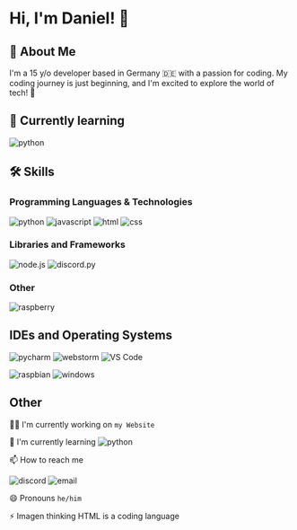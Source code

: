 
# Hi, I'm Daniel! 👋


## 🚀 About Me
I'm a 15 y/o developer based in Germany 🇩🇪 with a passion for coding. My coding journey is just beginning, and I'm excited to explore the world of tech! 🚀
## 📝 Currently learning
![python](https://img.shields.io/badge/Python-14354C?style=for-the-badge&logo=python&logoColor=white) 
## 🛠 Skills
### Programming Languages & Technologies
![python](https://img.shields.io/badge/Python-14354C?style=for-the-badge&logo=python&logoColor=white) 
![javascript](https://img.shields.io/badge/JavaScript-323330?style=for-the-badge&logo=javascript&logoColor=F7DF1E)
![html](https://img.shields.io/badge/HTML5-E34F26?style=for-the-badge&logo=html5&logoColor=white)
![css](https://img.shields.io/badge/CSS3-1572B6?style=for-the-badge&logo=css3&logoColor=white)


### Libraries and Frameworks
![node.js](https://img.shields.io/badge/Node.js-43853D?style=for-the-badge&logo=node.js&logoColor=white)
![discord.py](https://img.shields.io/badge/Discord.py-7289DA?style=for-the-badge&logo=discord&logoColor=white)

### Other
![raspberry](https://img.shields.io/badge/Raspberry%20Pi-A22846?style=for-the-badge&logo=Raspberry%20Pi&logoColor=white)
## IDEs and Operating Systems

![pycharm](https://img.shields.io/badge/PyCharm-000000.svg?&style=for-the-badge&logo=PyCharm&logoColor=white)
![webstorm](https://img.shields.io/badge/WebStorm-000000?style=for-the-badge&logo=WebStorm&logoColor=white)
![VS Code](https://img.shields.io/badge/visualstudiocode-badge-blue.svg?logo=visual-studio-code)

![raspbian](https://img.shields.io/badge/raspbian-A22846?style=for-the-badge&logo=Raspberry%20Pi&logoColor=white)
![windows](	https://img.shields.io/badge/Windows-0078D6?style=for-the-badge&logo=windows&logoColor=white)
## Other
👩‍💻 I'm currently working on `my Website`

🧠 I'm currently learning ![python](https://img.shields.io/badge/Python-14354C?style=for-the-badge&logo=python&logoColor=white) 

📫 How to reach me

![discord](https://img.shields.io/badge/@danielder2-7289DA?style=social&logo=discord&logoColor=7289DA) ![email](https://img.shields.io/badge/daniel.putek@lessing--online.de-D14836?style=social&logo=gmail&logoColor=black)

😄 Pronouns `he/him`

⚡️ Imagen thinking HTML is a coding language
